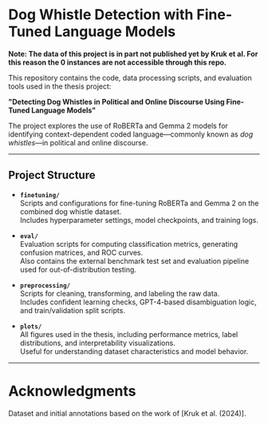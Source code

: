 # Dog Whistle Detection with Fine-Tuned Language Models

**Note: The data of this project is in part not published yet by Kruk et al. For this reason the 0 instances are not accessible through this repo.**

This repository contains the code, data processing scripts, and evaluation tools used in the thesis project:

**"Detecting Dog Whistles in Political and Online Discourse Using Fine-Tuned Language Models"**

The project explores the use of RoBERTa and Gemma 2 models for identifying context-dependent coded language—commonly known as *dog whistles*—in political and online discourse.

---

## Project Structure

- **`finetuning/`**  
  Scripts and configurations for fine-tuning RoBERTa and Gemma 2 on the combined dog whistle dataset.  
  Includes hyperparameter settings, model checkpoints, and training logs.

- **`eval/`**  
  Evaluation scripts for computing classification metrics, generating confusion matrices, and ROC curves.  
  Also contains the external benchmark test set and evaluation pipeline used for out-of-distribution testing.

- **`preprocessing/`**  
  Scripts for cleaning, transforming, and labeling the raw data.  
  Includes confident learning checks, GPT-4-based disambiguation logic, and train/validation split scripts.

- **`plots/`**  
  All figures used in the thesis, including performance metrics, label distributions, and interpretability visualizations.  
  Useful for understanding dataset characteristics and model behavior.

---

# Acknowledgments
Dataset and initial annotations based on the work of [Kruk et al. (2024)].